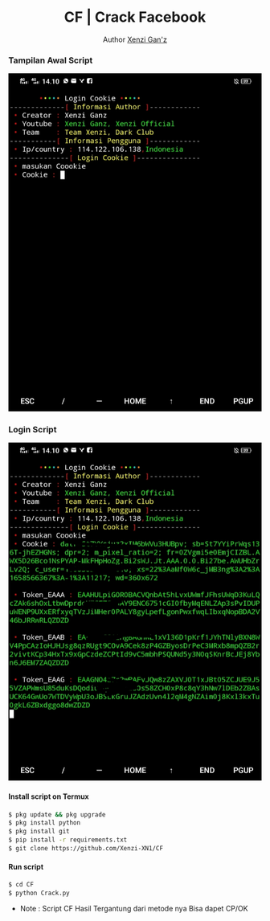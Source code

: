 <h1 align="center">
  CF | Crack Facebook
</h1>
</div>
<p align="center">
  Author <a href="https://youtube.com/channel/UCznrNUtKu0uDqt2AT8N93-Q">Xenzi Gan'z</a>
</p>
<p align="center">
 
### Tampilan Awal Script
 <img src="https://github.com/Xenzi-XN1/CF/blob/main/Xenzi/IMG_20220725_155846.jpg" width="640" title="Menu" alt="Menu">
</p>

### Login Script
 <img src="https://github.com/Xenzi-XN1/CF/blob/main/Xenzi/IMG_20220725_155927.jpg" width="640" title="Menu" alt="Menu">
</p>


#### Install script on Termux
```bash
$ pkg update && pkg upgrade
$ pkg install python
$ pkg install git
$ pip install -r requirements.txt
$ git clone https://github.com/Xenzi-XN1/CF
```
#### Run script
```bash
$ cd CF
$ python Crack.py
```
* Note : Script CF Hasil Tergantung dari metode nya Bisa dapet CP/OK
